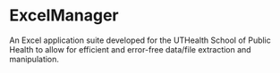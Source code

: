 # ExcelManager
An Excel application suite developed for the UTHealth School of Public Health to allow for efficient and error-free data/file extraction and manipulation.

